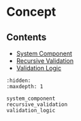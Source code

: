 # Concept



## Contents

* [System Component](./system_component.md)
* [Recursive Validation](./recursive_validation.md)
* [Validation Logic](./validation_logic.md)

```{toctree}
:hidden:
:maxdepth: 1

system_component
recursive_validation
validation_logic
```
